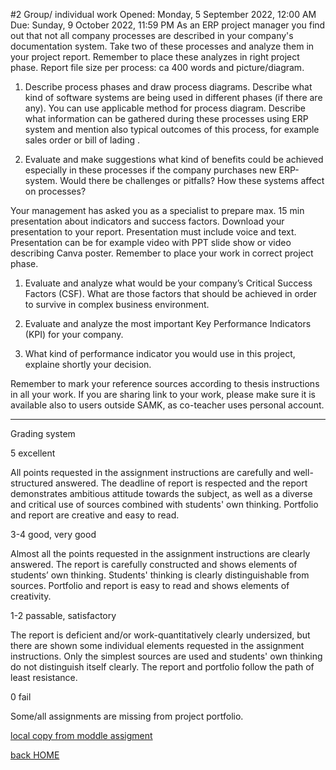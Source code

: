 #2 Group/ individual work
Opened: Monday, 5 September 2022, 12:00 AM
Due: Sunday, 9 October 2022, 11:59 PM
As an ERP project manager you find out that not all company processes are described in your company's documentation system. Take two of these processes and analyze them in your project report. Remember to place these analyzes in right project phase. Report file size per process: ca 400 words and picture/diagram.

1. Describe process phases and draw process diagrams. Describe what kind of software systems are being used in different phases (if there are any). You can use applicable method for process diagram. Describe what information can be gathered during these processes using ERP system and mention also typical outcomes of this process, for example sales order or bill of lading .

2. Evaluate and make suggestions what kind of benefits could be achieved especially in these processes if the company purchases new ERP-system. Would there be challenges or pitfalls? How these systems affect on processes?

Your management has asked you as a specialist to prepare max. 15 min presentation about indicators and success factors. Download your presentation to your report. Presentation must include voice and text. Presentation can be for example video with PPT slide show or video describing Canva poster. Remember to place your work in correct project phase.

1. Evaluate and analyze what would be your company’s Critical Success Factors (CSF). What are those factors that should be achieved in order to survive in complex business environment.

2. Evaluate and analyze the most important Key Performance Indicators (KPI) for your company.

3. What kind of performance indicator you would use in this project, explaine shortly your decision.

Remember to mark your reference sources according to thesis instructions in all your work. If you are sharing link to your work, please make sure it is available also to users outside SAMK, as co-teacher uses personal account.

***************

Grading system

5 excellent

All points requested in the assignment instructions are carefully and well-structured answered. The deadline of report is respected and the report demonstrates ambitious attitude towards the subject, as well as a diverse and critical use of sources combined with students' own thinking. Portfolio and report are creative and easy to read.

3-4 good, very good

Almost all the points requested in the assignment instructions are clearly answered. The report is carefully constructed and shows elements of students’ own thinking. Students' thinking is clearly distinguishable from sources. Portfolio and report is easy to read and shows elements of creativity.

1-2 passable, satisfactory

The report is deficient and/or work-quantitatively clearly undersized, but there are shown some individual elements requested in the assignment instructions. Only the simplest sources are used and students' own thinking do not distinguish itself clearly. The report and portfolio follow the path of least resistance.

0 fail

Some/all assignments are missing from project portfolio. 

[local copy from moddle assigment](https://moodle3x.samk.fi/mod/assign/view.php?id=563380)

[back HOME](https://code.33co.de/ehofmann/ERP-samk)